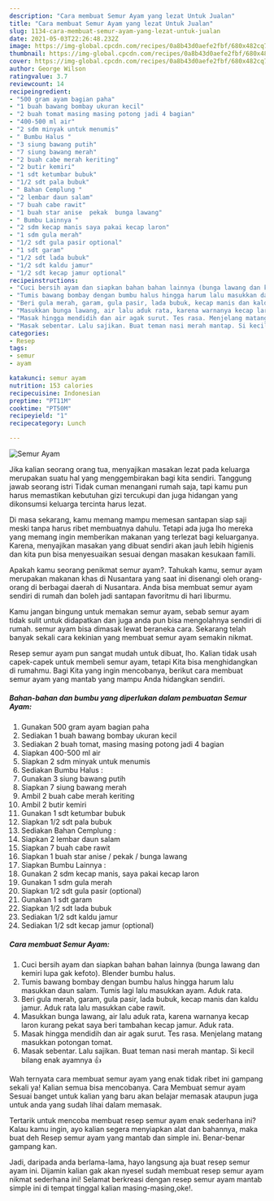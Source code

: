 ```yaml
---
description: "Cara membuat Semur Ayam yang lezat Untuk Jualan"
title: "Cara membuat Semur Ayam yang lezat Untuk Jualan"
slug: 1134-cara-membuat-semur-ayam-yang-lezat-untuk-jualan
date: 2021-05-03T22:26:48.232Z
image: https://img-global.cpcdn.com/recipes/0a8b43d0aefe2fbf/680x482cq70/semur-ayam-foto-resep-utama.jpg
thumbnail: https://img-global.cpcdn.com/recipes/0a8b43d0aefe2fbf/680x482cq70/semur-ayam-foto-resep-utama.jpg
cover: https://img-global.cpcdn.com/recipes/0a8b43d0aefe2fbf/680x482cq70/semur-ayam-foto-resep-utama.jpg
author: George Wilson
ratingvalue: 3.7
reviewcount: 14
recipeingredient:
- "500 gram ayam bagian paha"
- "1 buah bawang bombay ukuran kecil"
- "2 buah tomat masing masing potong jadi 4 bagian"
- "400-500 ml air"
- "2 sdm minyak untuk menumis"
- " Bumbu Halus "
- "3 siung bawang putih"
- "7 siung bawang merah"
- "2 buah cabe merah keriting"
- "2 butir kemiri"
- "1 sdt ketumbar bubuk"
- "1/2 sdt pala bubuk"
- " Bahan Cemplung "
- "2 lembar daun salam"
- "7 buah cabe rawit"
- "1 buah star anise  pekak  bunga lawang"
- " Bumbu Lainnya "
- "2 sdm kecap manis saya pakai kecap laron"
- "1 sdm gula merah"
- "1/2 sdt gula pasir optional"
- "1 sdt garam"
- "1/2 sdt lada bubuk"
- "1/2 sdt kaldu jamur"
- "1/2 sdt kecap jamur optional"
recipeinstructions:
- "Cuci bersih ayam dan siapkan bahan bahan lainnya (bunga lawang dan kemiri lupa gak kefoto). Blender bumbu halus."
- "Tumis bawang bombay dengan bumbu halus hingga harum lalu masukkan daun salam. Tumis lagi lalu masukkan ayam. Aduk rata."
- "Beri gula merah, garam, gula pasir, lada bubuk, kecap manis dan kaldu jamur. Aduk rata lalu masukkan cabe rawit."
- "Masukkan bunga lawang, air lalu aduk rata, karena warnanya kecap laron kurang pekat saya beri tambahan kecap jamur. Aduk rata."
- "Masak hingga mendidih dan air agak surut. Tes rasa. Menjelang matang masukkan potongan tomat."
- "Masak sebentar. Lalu sajikan. Buat teman nasi merah mantap. Si kecil bilang enak ayamnya 👍"
categories:
- Resep
tags:
- semur
- ayam

katakunci: semur ayam 
nutrition: 153 calories
recipecuisine: Indonesian
preptime: "PT11M"
cooktime: "PT50M"
recipeyield: "1"
recipecategory: Lunch

---
```



![Semur Ayam](https://img-global.cpcdn.com/recipes/0a8b43d0aefe2fbf/680x482cq70/semur-ayam-foto-resep-utama.jpg)

Jika kalian seorang orang tua, menyajikan masakan lezat pada keluarga merupakan suatu hal yang menggembirakan bagi kita sendiri. Tanggung jawab seorang istri Tidak cuman menangani rumah saja, tapi kamu pun harus memastikan kebutuhan gizi tercukupi dan juga hidangan yang dikonsumsi keluarga tercinta harus lezat.

Di masa  sekarang, kamu memang mampu memesan santapan siap saji meski tanpa harus ribet membuatnya dahulu. Tetapi ada juga lho mereka yang memang ingin memberikan makanan yang terlezat bagi keluarganya. Karena, menyajikan masakan yang dibuat sendiri akan jauh lebih higienis dan kita pun bisa menyesuaikan sesuai dengan masakan kesukaan famili. 



Apakah kamu seorang penikmat semur ayam?. Tahukah kamu, semur ayam merupakan makanan khas di Nusantara yang saat ini disenangi oleh orang-orang di berbagai daerah di Nusantara. Anda bisa membuat semur ayam sendiri di rumah dan boleh jadi santapan favoritmu di hari liburmu.

Kamu jangan bingung untuk memakan semur ayam, sebab semur ayam tidak sulit untuk didapatkan dan juga anda pun bisa mengolahnya sendiri di rumah. semur ayam bisa dimasak lewat beraneka cara. Sekarang telah banyak sekali cara kekinian yang membuat semur ayam semakin nikmat.

Resep semur ayam pun sangat mudah untuk dibuat, lho. Kalian tidak usah capek-capek untuk membeli semur ayam, tetapi Kita bisa menghidangkan di rumahmu. Bagi Kita yang ingin mencobanya, berikut cara membuat semur ayam yang mantab yang mampu Anda hidangkan sendiri.

<!--inarticleads1-->

##### Bahan-bahan dan bumbu yang diperlukan dalam pembuatan Semur Ayam:

1. Gunakan 500 gram ayam bagian paha
1. Sediakan 1 buah bawang bombay ukuran kecil
1. Sediakan 2 buah tomat, masing masing potong jadi 4 bagian
1. Siapkan 400-500 ml air
1. Siapkan 2 sdm minyak untuk menumis
1. Sediakan  Bumbu Halus :
1. Gunakan 3 siung bawang putih
1. Siapkan 7 siung bawang merah
1. Ambil 2 buah cabe merah keriting
1. Ambil 2 butir kemiri
1. Gunakan 1 sdt ketumbar bubuk
1. Siapkan 1/2 sdt pala bubuk
1. Sediakan  Bahan Cemplung :
1. Siapkan 2 lembar daun salam
1. Siapkan 7 buah cabe rawit
1. Siapkan 1 buah star anise / pekak / bunga lawang
1. Siapkan  Bumbu Lainnya :
1. Gunakan 2 sdm kecap manis, saya pakai kecap laron
1. Gunakan 1 sdm gula merah
1. Siapkan 1/2 sdt gula pasir (optional)
1. Gunakan 1 sdt garam
1. Siapkan 1/2 sdt lada bubuk
1. Sediakan 1/2 sdt kaldu jamur
1. Sediakan 1/2 sdt kecap jamur (optional)




<!--inarticleads2-->

##### Cara membuat Semur Ayam:

1. Cuci bersih ayam dan siapkan bahan bahan lainnya (bunga lawang dan kemiri lupa gak kefoto). Blender bumbu halus.
1. Tumis bawang bombay dengan bumbu halus hingga harum lalu masukkan daun salam. Tumis lagi lalu masukkan ayam. Aduk rata.
1. Beri gula merah, garam, gula pasir, lada bubuk, kecap manis dan kaldu jamur. Aduk rata lalu masukkan cabe rawit.
1. Masukkan bunga lawang, air lalu aduk rata, karena warnanya kecap laron kurang pekat saya beri tambahan kecap jamur. Aduk rata.
1. Masak hingga mendidih dan air agak surut. Tes rasa. Menjelang matang masukkan potongan tomat.
1. Masak sebentar. Lalu sajikan. Buat teman nasi merah mantap. Si kecil bilang enak ayamnya 👍




Wah ternyata cara membuat semur ayam yang enak tidak ribet ini gampang sekali ya! Kalian semua bisa mencobanya. Cara Membuat semur ayam Sesuai banget untuk kalian yang baru akan belajar memasak ataupun juga untuk anda yang sudah lihai dalam memasak.

Tertarik untuk mencoba membuat resep semur ayam enak sederhana ini? Kalau kamu ingin, ayo kalian segera menyiapkan alat dan bahannya, maka buat deh Resep semur ayam yang mantab dan simple ini. Benar-benar gampang kan. 

Jadi, daripada anda berlama-lama, hayo langsung aja buat resep semur ayam ini. Dijamin kalian gak akan nyesel sudah membuat resep semur ayam nikmat sederhana ini! Selamat berkreasi dengan resep semur ayam mantab simple ini di tempat tinggal kalian masing-masing,oke!.

